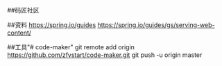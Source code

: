 ##码匠社区

##资料
https://spring.io/guides
https://spring.io/guides/gs/serving-web-content/

##工具"# code-maker" 
git remote add origin https://github.com/zfystart/code-maker.git
git push -u origin master